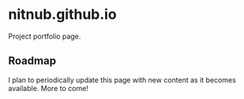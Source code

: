 # nitnub.github.io

Project portfolio page.

## Roadmap
I plan to periodically update this page with new content as it becomes available. More to come!